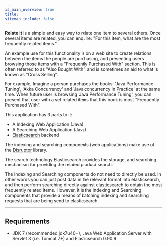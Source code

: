 ```yaml
---
is_main_overview: true
title: 
sitemap_include: false
---
```

**Relate it** is a simple and easy way to relate one item to several others.  Once several items are related, you can enquire:  "For this item, what are the most frequently related items."

An example use for this functionality is on a web site to create relations between the items the people are purchasing, and presenting users browsing those items with a "Frequently Purchased With" section.  This is often referred to as "Also Bought With", and is sometimes an aid to what is known as "Cross Selling".

For example, Imagine a person purchases the books: 'Java Performance Tuning', 'Akka Concurrency' and 'Java concurrency in Practice' at the same time.  When future user is browsing 'Java Performance Tuning', you can present that user with a set related items that this book is most "Frequently Purchased With".  

This application has 3 parts to it:

* A Indexing Web Application (Java)
* A Searching Web Application (Java)
* [Elasticsearch](http://www.elasticsearch.org/ "Elasticsearch") backend

The indexing and searching components (web applications) make use of the [Disruptor](https://github.com/LMAX-Exchange/disruptor "Disruptor") library.  

The search technology Elasticsearch provides the storage, and searching mechanism for providing the related product search.

The Indexing and Searching components do not need to directly be used.  In other words you can just post data in the relevant format into elasticsearch, and then perform searching directly against elasticsearch to obtain the most frequently related items.   However, it is the Indexing and Searching components that provide a means of batching indexing and searching requests that are being send to elasticsearch.

----

## Requirements ##


* JDK 7 (recommended jdk7u40+), Java Web Application Server with Servlet 3 (i.e. Tomcat 7+) and Elasticsearch 0.90.9 

